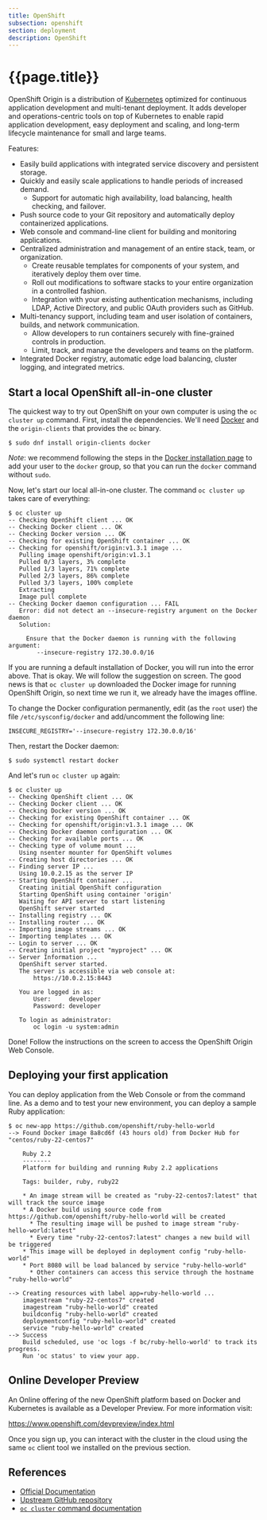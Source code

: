 ```yaml
---
title: OpenShift
subsection: openshift
section: deployment
description: OpenShift
---
```


# {{page.title}}

OpenShift Origin is a distribution of [Kubernetes](https://kubernetes.io) optimized for continuous application development and multi-tenant deployment. It adds developer and operations-centric tools on top of Kubernetes to enable rapid application development, easy deployment and scaling, and long-term lifecycle maintenance for small and large teams.

Features:

* Easily build applications with integrated service discovery and persistent storage.
* Quickly and easily scale applications to handle periods of increased demand.
  * Support for automatic high availability, load balancing, health checking, and failover.
* Push source code to your Git repository and automatically deploy containerized applications.
* Web console and command-line client for building and monitoring applications.
* Centralized administration and management of an entire stack, team, or organization.
  * Create reusable templates for components of your system, and iteratively deploy them over time.
  * Roll out modifications to software stacks to your entire organization in a controlled fashion.
  * Integration with your existing authentication mechanisms, including LDAP, Active Directory, and public OAuth providers such as GitHub.
* Multi-tenancy support, including team and user isolation of containers, builds, and network communication.
  * Allow developers to run containers securely with fine-grained controls in production.
  * Limit, track, and manage the developers and teams on the platform.
* Integrated Docker registry, automatic edge load balancing, cluster logging, and integrated metrics.

## Start a local OpenShift all-in-one cluster

The quickest way to try out OpenShift on your own computer is using the `oc cluster up` command.
First, install the dependencies. We'll need [Docker](/tools/docker/docker-installation.html) and the `origin-clients` that provides the `oc` binary.

```console
$ sudo dnf install origin-clients docker
```

*Note*: we recommend following the steps in the [Docker installation page](/tools/docker/docker-installation.html#why-cant-i-use-docker-command-as-a-non-root-user-by-default) to add your user to the `docker` group, so that you can run the `docker` command without `sudo`.

Now, let's start our local all-in-one cluster. The command `oc cluster up` takes care of everything:

```console
$ oc cluster up
-- Checking OpenShift client ... OK
-- Checking Docker client ... OK
-- Checking Docker version ... OK
-- Checking for existing OpenShift container ... OK
-- Checking for openshift/origin:v1.3.1 image ...
   Pulling image openshift/origin:v1.3.1
   Pulled 0/3 layers, 3% complete
   Pulled 1/3 layers, 71% complete
   Pulled 2/3 layers, 86% complete
   Pulled 3/3 layers, 100% complete
   Extracting
   Image pull complete
-- Checking Docker daemon configuration ... FAIL
   Error: did not detect an --insecure-registry argument on the Docker daemon
   Solution:

     Ensure that the Docker daemon is running with the following argument:
        --insecure-registry 172.30.0.0/16
```

If you are running a default installation of Docker, you will run into the error above.
That is okay. We will follow the suggestion on screen. The good news is that `oc cluster up` downloaded the Docker image for running OpenShift Origin, so next time we run it, we already have the images offline.

To change the Docker configuration permanently, edit (as the `root` user) the file `/etc/sysconfig/docker` and add/uncomment the following line:

```
INSECURE_REGISTRY='--insecure-registry 172.30.0.0/16'
```

Then, restart the Docker daemon:

```console
$ sudo systemctl restart docker
```

And let's run `oc cluster up` again:

```console
$ oc cluster up
-- Checking OpenShift client ... OK
-- Checking Docker client ... OK
-- Checking Docker version ... OK
-- Checking for existing OpenShift container ... OK
-- Checking for openshift/origin:v1.3.1 image ... OK
-- Checking Docker daemon configuration ... OK
-- Checking for available ports ... OK
-- Checking type of volume mount ...
   Using nsenter mounter for OpenShift volumes
-- Creating host directories ... OK
-- Finding server IP ...
   Using 10.0.2.15 as the server IP
-- Starting OpenShift container ...
   Creating initial OpenShift configuration
   Starting OpenShift using container 'origin'
   Waiting for API server to start listening
   OpenShift server started
-- Installing registry ... OK
-- Installing router ... OK
-- Importing image streams ... OK
-- Importing templates ... OK
-- Login to server ... OK
-- Creating initial project "myproject" ... OK
-- Server Information ...
   OpenShift server started.
   The server is accessible via web console at:
       https://10.0.2.15:8443

   You are logged in as:
       User:     developer
       Password: developer

   To login as administrator:
       oc login -u system:admin

```

Done! Follow the instructions on the screen to access the OpenShift Origin Web Console.

## Deploying your first application

You can deploy application from the Web Console or from the command line.
As a demo and to test your new environment, you can deploy a sample Ruby application:

```console
$ oc new-app https://github.com/openshift/ruby-hello-world
--> Found Docker image 8a8cd6f (43 hours old) from Docker Hub for "centos/ruby-22-centos7"

    Ruby 2.2
    --------
    Platform for building and running Ruby 2.2 applications

    Tags: builder, ruby, ruby22

    * An image stream will be created as "ruby-22-centos7:latest" that will track the source image
    * A Docker build using source code from https://github.com/openshift/ruby-hello-world will be created
      * The resulting image will be pushed to image stream "ruby-hello-world:latest"
      * Every time "ruby-22-centos7:latest" changes a new build will be triggered
    * This image will be deployed in deployment config "ruby-hello-world"
    * Port 8080 will be load balanced by service "ruby-hello-world"
      * Other containers can access this service through the hostname "ruby-hello-world"

--> Creating resources with label app=ruby-hello-world ...
    imagestream "ruby-22-centos7" created
    imagestream "ruby-hello-world" created
    buildconfig "ruby-hello-world" created
    deploymentconfig "ruby-hello-world" created
    service "ruby-hello-world" created
--> Success
    Build scheduled, use 'oc logs -f bc/ruby-hello-world' to track its progress.
    Run 'oc status' to view your app.
```

## Online Developer Preview

An Online offering of the new OpenShift platform based on Docker and Kubernetes is available as a Developer Preview.
For more information visit:

https://www.openshift.com/devpreview/index.html

Once you sign up, you can interact with the cluster in the cloud using the same `oc` client tool we installed on the previous section.

## References

* [Official Documentation](https://docs.openshift.org/latest/welcome/)
* [Upstream GitHub repository](https://github.com/openshift/origin)
* [`oc cluster` command documentation](https://github.com/openshift/origin/blob/master/docs/cluster_up_down.md)
